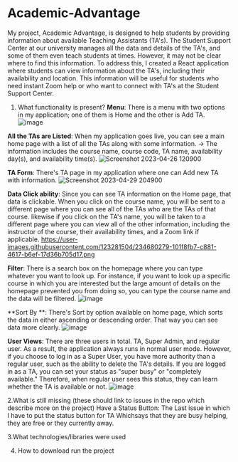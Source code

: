 # Academic-Advantage
My project, Academic Advantage, is designed to help students by providing information about available Teaching Assistants (TA's). The Student Support Center at our university manages all the data and details of the TA's, and some of them even teach students at times. However, it may not be clear where to find this information.
To address this, I created a React application where students can view information about the TA's, including their availability and location. This information will be useful for students who need instant Zoom help or who want to connect with TA's at the Student Support Center.

1. What functionality is present?
**Menu**: There is a menu with two options in my application; one of them is Home and the other is Add TA.
![image](https://user-images.githubusercontent.com/123281504/235841640-1e0c8436-733c-4cc1-b0df-8460c79d9d3c.png)

**All the TAs are Listed**: When my application goes live, you can see a main home page with a list of all the TAs along with some information. 
                      -> The information includes the course name, course code, TA name, availability day(s), and availability time(s). 
![Screenshot 2023-04-26 120900](https://user-images.githubusercontent.com/123281504/235843230-376ffd76-1617-4c6a-abb1-c752cf2e7a85.png)


**TA Form**: There's TA page in my application where one can Add new TA with information.
![Screenshot 2023-04-29 204900](https://user-images.githubusercontent.com/123281504/235843262-8a110368-cf4d-46d5-9964-88ad12b73f94.png)


**Data Click ability**: Since you can see TA information on the Home page, that data is clickable. When you click on the course name, you will be sent to a different page where you can see all of the TAs who are the TAs of that course. likewise if you click on the TA's name, you will be taken to a different page where you can view all of the other information, including the instructor of the course, their availability times, and a Zoom link if applicable. 
https://user-images.githubusercontent.com/123281504/234680279-101f8fb7-c881-4617-b6ef-17d36b705d17.png

**Filter**: There is a search box on the homepage where you can type whatever you want to look up. For instance, if you want to look up a specific course in which you are interested but the large amount of details on the homepage prevented you from doing so, you can type the course name and the data will be filtered. 
![image](https://user-images.githubusercontent.com/123281504/235841904-a3779eb1-b29f-4811-bb30-9f3f4c2a801f.png)

**Sort By **: There's Sort by option available on home page, which sorts the data in either ascending or descending order. That way you can see data more clearly.
![image](https://user-images.githubusercontent.com/123281504/235841969-aceea801-d73d-43ae-a40d-ae926ff322a0.png)

**User Views**: There are three users in total. TA, Super Admin, and regular user. As a result, the application always runs in normal user mode. However, if you choose to log in as a Super User, you have more authority than a regular user, such as the ability to delete the TA's details. If you are logged in as a TA, you can set your status as "super busy" or "completely available." Therefore, when regular user sees this status, they can learn whether the TA is available or not.
![image](https://user-images.githubusercontent.com/123281504/235842011-12d89d8f-b294-4029-81b6-9cc97196b207.png)

2.What is still missing (these should link to issues in the repo which describe more on the project)
Have a Status Button: The Last issue in which I have to put the status button for TA Whichsays that they are busy helping, they are free or they currently away.

3.What technologies/libraries were used

4. How to download run the project
 
